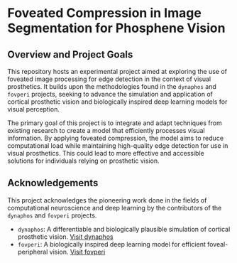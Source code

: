# Foveated Compression in Image Segmentation for Phosphene Vision

## Overview and Project Goals

This repository hosts an experimental project aimed at exploring the use of foveated image processing for edge detection in the context of visual prosthetics. It builds upon the methodologies found in the `dynaphos` and `fovperi` projects, seeking to advance the simulation and application of cortical prosthetic vision and biologically inspired deep learning models for visual perception.

The primary goal of this project is to integrate and adapt techniques from existing research to create a model that efficiently processes visual information. By applying foveated compression, the model aims to reduce computational load while maintaining high-quality edge detection for use in visual prosthetics. This could lead to more effective and accessible solutions for individuals relying on prosthetic vision.

## Acknowledgements

This project acknowledges the pioneering work done in the fields of computational neuroscience and deep learning by the contributors of the `dynaphos` and `fovperi` projects.

- `dynaphos`: A differentiable and biologically plausible simulation of cortical prosthetic vision. [Visit dynaphos](https://github.com/neuralcodinglab/dynaphos)
- `fovperi`: A biologically inspired deep learning model for efficient foveal-peripheral vision. [Visit fovperi](https://github.com/hlukanov/fovperi)
